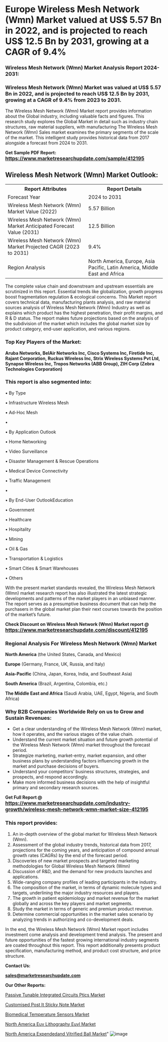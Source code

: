 # Europe Wireless Mesh Network (Wmn) Market valued at US$ 5.57 Bn in 2022, and is projected to reach US$ 12.5 Bn by 2031, growing at a CAGR of 9.4%

<strong><h3>Wireless Mesh Network (Wmn) Market Analysis Report 2024-2031:</h3></strong>

<strong><h3>Wireless Mesh Network (Wmn) Market was valued at US$ 5.57 Bn in 2022, and is projected to reach US$ 12.5 Bn by 2031, growing at a CAGR of 9.4% from 2023 to 2031.</h3></strong>

The Wireless Mesh Network (Wmn) Market report provides information about the Global industry, including valuable facts and figures. This research study explores the Global Market in detail such as industry chain structures, raw material suppliers, with manufacturing The Wireless Mesh Network (Wmn) Sales market examines the primary segments of the scale of the market. This intelligent study provides historical data from 2017 alongside a forecast from 2024 to 2031.

<strong>Get Sample PDF Report: <a href=https://www.marketresearchupdate.com/sample/412195><font size=3 color=#0000ff>https://www.marketresearchupdate.com/sample/412195</font></a></strong>

<html>
<body>

<h2>Wireless Mesh Network (Wmn) Market Outlook:</h2>

<table>
  <tr>
    <th>Report Attributes</th>
    <th>Report Details</th>
  </tr>
  <tr>
    <td>Forecast Year</td>
    <td>2024 to 2031</td>
  </tr>
  <tr>
    <td>Wireless Mesh Network (Wmn) Market Value (2022)</td>
    <td>5.57 Billion</td>
  </tr>
  <tr>
    <td>Wireless Mesh Network (Wmn) Market Anticipated Forecast Value (2031)</td>
    <td>12.5 Billion</td>
  </tr>
  <tr>
    <td>Wireless Mesh Network (Wmn) Market Projected CAGR (2023 to 2031)</td>
    <td>9.4%</td>
  </tr>
  <tr>
    <td>Region Analysis</td>
    <td>North America, Europe, Asia Pacific, Latin America, Middle East and Africa</td>
  </tr>
</table>

</body>
</html>

The complete value chain and downstream and upstream essentials are scrutinized in this report. Essential trends like globalization, growth progress boost fragmentation regulation &amp; ecological concerns. This Market report covers technical data, manufacturing plants analysis, and raw material sources analysis of Wireless Mesh Network (Wmn) Industry as well as explains which product has the highest penetration, their profit margins, and R & D status. The report makes future projections based on the analysis of the subdivision of the market which includes the global market size by product category, end-user application, and various regions.

<strong><h3>Top Key Players of the Market:</h3></strong>

<strong>Aruba Networks, BelAir Networks Inc, Cisco Systems Inc, Firetide Inc, Rajant Corporation, Ruckus Wireless Inc, Strix Wireless Systems Pvt Ltd, Synapse Wireless Inc, Tropos Networks (ABB Group), ZIH Corp (Zebra Technologies Corporation)</strong>

<strong><h3>This report is also segmented into:</h3></strong>

• By Type

• Infrastructure Wireless Mesh

• Ad-Hoc Mesh

• 

• By Application Outlook

• Home Networking

• Video Surveillance

• Disaster Management & Rescue Operations

• Medical Device Connectivity

• Traffic Management

• 

• By End-User OutlookEducation

• Government

• Healthcare

• Hospitality

• Mining

• Oil & Gas

• Transportation & Logistics

• Smart Cities & Smart Warehouses

• Others

With the present market standards revealed, the Wireless Mesh Network (Wmn) market research report has also illustrated the latest strategic developments and patterns of the market players in an unbiased manner. The report serves as a presumptive business document that can help the purchasers in the global market plan their next courses towards the position of the market’s future.

<strong>Check Discount on Wireless Mesh Network (Wmn) Market report @ <a href=https://www.marketresearchupdate.com/discount/412195><font size=3 color=#0000ff>https://www.marketresearchupdate.com/discount/412195</font></a></strong>

<strong><h3>Regional Analysis For Wireless Mesh Network (Wmn) Market</h3></strong>

<strong>North America</strong> (the United States, Canada, and Mexico)

<strong>Europe</strong> (Germany, France, UK, Russia, and Italy)

<strong>Asia-Pacific</strong> (China, Japan, Korea, India, and Southeast Asia)

<strong>South America</strong> (Brazil, Argentina, Colombia, etc.)

<strong>The Middle East and Africa</strong> (Saudi Arabia, UAE, Egypt, Nigeria, and South Africa)

<strong><h3>Why B2B Companies Worldwide Rely on us to Grow and Sustain Revenues:</h3></strong>
<ul>
  <li>Get a clear understanding of the Wireless Mesh Network (Wmn) market, how it operates, and the various stages of the value chain.</li>
  <li>Understand the current market situation and future growth potential of the Wireless Mesh Network (Wmn) market throughout the forecast period.</li>
  <li>Strategize marketing, market-entry, market expansion, and other business plans by understanding factors influencing growth in the market and purchase decisions of buyers.</li>
  <li>Understand your competitors’ business structures, strategies, and prospects, and respond accordingly.</li>
  <li>Make more informed business decisions with the help of insightful primary and secondary research sources.</li>
</ul>

<strong>Get Full Report @ <a href=https://www.marketresearchupdate.com/industry-growth/wireless-mesh-network-wmn-market-size-412195><font size=3 color=#0000ff>https://www.marketresearchupdate.com/industry-growth/wireless-mesh-network-wmn-market-size-412195</font></a></strong>

<strong><h3>This report provides:</h3></strong>
<ol>
  <li>An in-depth overview of the global market for Wireless Mesh Network (Wmn).</li>
  <li>Assessment of the global industry trends, historical data from 2017, projections for the coming years, and anticipation of compound annual growth rates (CAGRs) by the end of the forecast period.</li>
  <li>Discoveries of new market prospects and targeted marketing methodologies for Global Wireless Mesh Network (Wmn)</li>
  <li>Discussion of R&amp;D, and the demand for new products launches and applications.</li>
  <li>Wide-ranging company profiles of leading participants in the industry.</li>
  <li>The composition of the market, in terms of dynamic molecule types and targets, underlining the major industry resources and players.</li>
  <li>The growth in patient epidemiology and market revenue for the market globally and across the key players and market segments.</li>
  <li>Study the market in terms of generic and premium product revenue.</li>
  <li>Determine commercial opportunities in the market sales scenario by analyzing trends in authorizing and co-development deals.</li>
</ol>

In the end, the Wireless Mesh Network (Wmn) Market report includes investment come analysis and development trend analysis. The present and future opportunities of the fastest growing international industry segments are coated throughout this report. This report additionally presents product specification, manufacturing method, and product cost structure, and price structure.

<strong>Contact Us:</strong>

<strong>sales@marketresearchupdate.com</strong>

<strong>Our Other Reports:</strong>

<a href=https://www.linkedin.com/pulse/passive-tunable-integrated-circuits-ptics-market>Passive Tunable Integrated Circuits Ptics Market</a>

<a href=https://www.linkedin.com/pulse/customised-post-it-sticky-note-market-size-set>Customised Post It Sticky Note Market</a>

<a href=https://www.linkedin.com/pulse/biomedical-temperature-sensors-market-2023-analysis-growth>Biomedical Temperature Sensors Market</a>

<a href=https://www.linkedin.com/pulse/north-america-euv-lithography-euvl-market-2023>North America Euv Lithography Euvl Market</a>

<a href=https://www.linkedin.com/pulse/north-america-expendedand-vitrified-ball-market-1f>North America Expendedand Vitrified Ball Market</a>"
![image](https://github.com/rutujamande/Market-Report-Analysis/assets/158454097/0adffa7a-f29a-4b48-94a4-a4510dbcdaaf)
